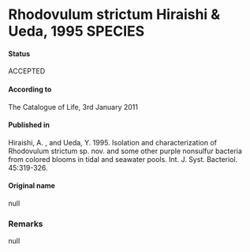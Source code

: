 Rhodovulum strictum Hiraishi & Ueda, 1995 SPECIES
=======

#### Status
ACCEPTED

#### According to
The Catalogue of Life, 3rd January 2011

#### Published in
Hiraishi, A. , and Ueda, Y. 1995. Isolation and characterization of Rhodovulum strictum sp. nov. and some other purple nonsulfur bacteria from colored blooms in tidal and seawater pools. Int. J. Syst. Bacteriol. 45:319-326.

#### Original name
null

### Remarks
null